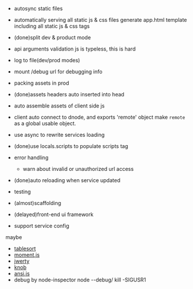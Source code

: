 - autosync static files
- automatically serving all static js & css files
generate app.html template including all static js & css tags
- (done)split dev & product mode
- api arguments validation
js is typeless, this is hard
- log to file(dev/prod modes)
- mount /debug url for debugging info
- packing assets in prod
- (done)assets headers auto inserted into head
- auto assemble assets of client side js
- client auto connect to dnode, and exports 'remote' object
make `remote` as a global usable object.
- use async to rewrite services loading
- (done)use locals.scripts to populate scripts tag
- error handling
  * warn about invalid or unauthorized url access
- (done)auto reloading when service updated
- testing
- (almost)scaffolding
- (delayed)front-end ui framework

- support service config
  

maybe
- [tablesort](http://tristen.ca/tablesort/demo/)
- [moment.js](http://momentjs.com/)
- [jwerty](http://keithcirkel.co.uk/jwerty/)
- [knob](http://anthonyterrien.com/knob/)
- [ansi.js](https://github.com/TooTallNate/ansi.js)
- debug by node-inspector
  node --debug/ kill -SIGUSR1
